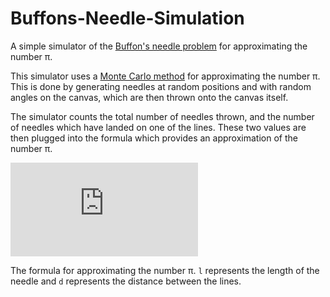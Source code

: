 # Buffons-Needle-Simulation
A simple simulator of the [Buffon's needle problem](https://en.wikipedia.org/wiki/Buffon%27s_needle) for approximating the number π.

This simulator uses a [Monte Carlo method](https://en.wikipedia.org/wiki/Monte_Carlo_method) for approximating the number π.
This is done by generating needles at random positions and with random angles on the canvas, which are then thrown onto the canvas itself.

The simulator counts the total number of needles thrown, and the number of needles which have landed on one of the lines. These two values are then plugged into the formula which provides an approximation of the number π.

![alt Awesome LaTeX equation should be displayed here. Sorry if it isn't](https://latex.codecogs.com/gif.latex?%5Cdpi%7B150%7D%20%5Clarge%20P%5Capprox%20%5Cfrac%7B2l%7D%7Bd%5Cpi%7D)

The formula for approximating the number π. ```l``` represents the length of the needle and ```d``` represents the distance between the lines.
